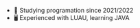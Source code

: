 - 👋 Studying programation since 2021/2022
- 🖥️ Experienced with LUAU, learning JAVA

<!---
ignaciiodx/ignaciiodx is a ✨ special ✨ repository because its `README.md` (this file) appears on your GitHub profile.
You can click the Preview link to take a look at your changes.
--->
